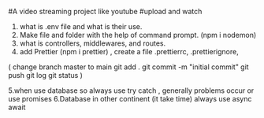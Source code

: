 #A video streaming project like youtube
#upload and watch

1. what is .env file and what is their use.
2. Make file and folder with the help of command prompt.
(npm i nodemon)
3. what is controllers, middlewares, and routes.
4. add Prettier (npm i prettier) , 
create a file .prettierrc, .prettierignore, 

(
    change branch master to main
    git add .
    git commit -m "initial commit"
    git push
    git log
    git status
)

5.when use database so always use try catch , generally problems occur or use promises
6.Database in other continent (it take time) always use async await